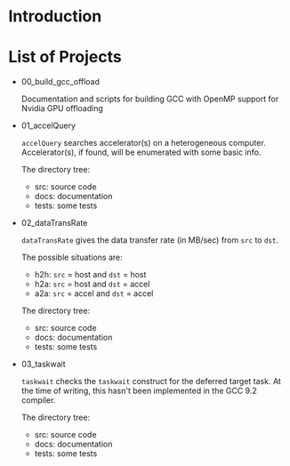 # Introduction

# List of Projects

* 00_build_gcc_offload

  Documentation and scripts for building GCC with OpenMP support for
  Nvidia GPU offloading

* 01_accelQuery

  `accelQuery` searches accelerator(s) on a heterogeneous computer.
  Accelerator(s), if found, will be enumerated with some basic info.

  The directory tree:

  - src: source code
  - docs: documentation
  - tests: some tests

* 02_dataTransRate

  `dataTransRate` gives the data transfer rate (in MB/sec) from `src` to `dst`.

  The possible situations are:

  * h2h: `src` = host  and `dst` = host
  * h2a: `src` = host  and `dst` = accel
  * a2a: `src` = accel and `dst` = accel

  The directory tree:

  - src: source code
  - docs: documentation
  - tests: some tests

* 03_taskwait

  `taskwait` checks the `taskwait` construct for the deferred target task.
  At the time of writing, this hasn't been implemented in the GCC 9.2 compiler.

  The directory tree:

  - src: source code
  - docs: documentation
  - tests: some tests
